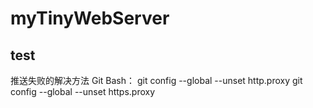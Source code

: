 # myTinyWebServer

## test
推送失败的解决方法
Git Bash：
git config --global --unset http.proxy
git config --global --unset https.proxy